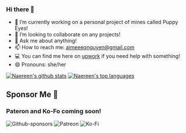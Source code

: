 ### Hi there 👋
- 🔭 I’m currently working on a personal project of mines called Puppy Eyes!
- 👯 I’m looking to collaborate on any projects!
- 💬 Ask me about anything!
- 📫 How to reach me: [aimeeeqnguyen@gmail.com](aimeeeqnguyen@gmail.com)
- 💻 You can find me here on [upwork](https://www.upwork.com/freelancers/~01ac8008f295f28a44?viewMode=1&s=1110580755057594368) if you need help with something! 
- 😄 Pronouns: she/her

[![Naereen's github stats](https://github-readme-stats.vercel.app/api?username=TheNirmata&theme=blue-green)](https://github.com/TheNirmata/github-readme-stats)
[![Naereen's top languages](https://github-readme-stats.vercel.app/api/top-langs/?username=TheNirmata&theme=blue-green)](https://github.com/TheNirmata/github-readme-stats)

## Sponsor Me 💛 
### Pateron and Ko-Fo coming soon!
![Github-sponsors](https://img.shields.io/badge/sponsor-30363D?style=for-the-badge&logo=GitHub-Sponsors&logoColor=#EA4AAA)
![Patreon](https://img.shields.io/badge/Patreon-F96854?style=for-the-badge&logo=patreon&logoColor=white)
![Ko-Fi](https://img.shields.io/badge/Ko--fi-F16061?style=for-the-badge&logo=ko-fi&logoColor=white)

